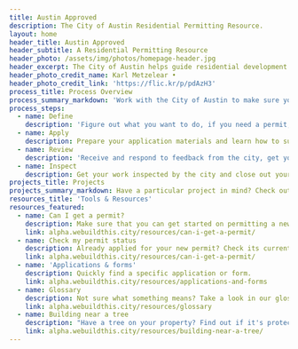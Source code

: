```yaml
---
title: Austin Approved
description: The City of Austin Residential Permitting Resource.
layout: home
header_title: Austin Approved
header_subtitle: A Residential Permitting Resource
header_photo: /assets/img/photos/homepage-header.jpg
header_excerpt: The City of Austin helps guide residential development to promote safe and sustainable growth.
header_photo_credit_name: Karl Metzelear •
header_photo_credit_link: 'https://flic.kr/p/pdAzH3'
process_title: Process Overview
process_summary_markdown: 'Work with the City of Austin to make sure your next building or renovation project is safe, sustainable, and permitted. There are four key steps to getting a permit.'
process_steps:
  - name: Define
    description: 'Figure out what you want to do, if you need a permit, and how to get a free consultation.'
  - name: Apply
    description: Prepare your application materials and learn how to submit your application.
  - name: Review
    description: 'Receive and respond to feedback from the city, get your permit, and begin your project.'
  - name: Inspect
    description: Get your work inspected by the city and close out your permit(s).
projects_title: Projects
projects_summary_markdown: Have a particular project in mind? Check out our detailed guides to permitting some common Austin residential projects.
resources_title: 'Tools & Resources'
resources_featured:
  - name: Can I get a permit?
    description: Make sure that you can get started on permitting a new project with the City.
    link: alpha.webuildthis.city/resources/can-i-get-a-permit/
  - name: Check my permit status
    description: Already applied for your new permit? Check its current status.
    link: alpha.webuildthis.city/resources/can-i-get-a-permit/
  - name: 'Applications & forms'
    description: Quickly find a specific application or form.
    link: alpha.webuildthis.city/resources/applications-and-forms
  - name: Glossary
    description: Not sure what something means? Take a look in our glossary of terms.
    link: alpha.webuildthis.city/resources/glossary
  - name: Building near a tree
    description: "Have a tree on your property? Find out if it's protected by the City of Austin."
    link: alpha.webuildthis.city/resources/building-near-a-tree/
---
```



